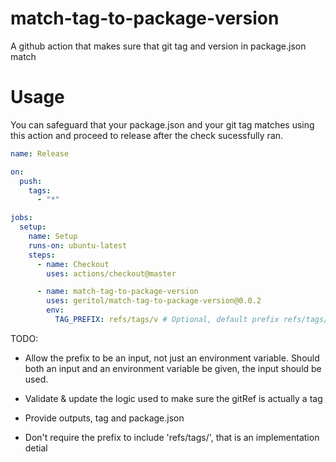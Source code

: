 # match-tag-to-package-version

A github action that makes sure that git tag and version in package.json match

# Usage

You can safeguard that your package.json and your git tag matches using this action and proceed to release after the check sucessfully ran.

```yaml
name: Release

on:
  push:
    tags:
      - "*"

jobs:
  setup:
    name: Setup
    runs-on: ubuntu-latest
    steps:
      - name: Checkout
        uses: actions/checkout@master

      - name: match-tag-to-package-version
        uses: geritol/match-tag-to-package-version@0.0.2
        env:
          TAG_PREFIX: refs/tags/v # Optional, default prefix refs/tags/
```

TODO:

 - Allow the prefix to be an input, not just an environment variable.  Should both an input and an environment variable be given, the input should be used.

- Validate & update the logic used to make sure the gitRef is actually a tag

- Provide outputs, tag and package.json

- Don't require the prefix to include 'refs/tags/', that is an implementation detial